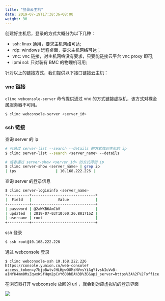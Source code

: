```yaml
---
title: "登录云主机"
date: 2019-07-19T17:38:36+08:00
weight: 30
---
```


创建好主机后，登录的方式大概分为以下几种：

- ssh: linux 通用，要求主机网络可达;
- rdp: windows 远程桌面，要求主机网络可达；
- vnc: vnc 链接，对主机网络没有要求，只要能链接云平台 vnc proxy 即可;
- ipmi sol: 只对装有 BMC 的物理机可用;

针对以上的链接方式，我们提供以下接口链接云主机：

### vnc 链接

`climc webconsole-server` 命令提供通过 vnc 的方式链接虚拟机，该方式对裸金属服务器不可用。

```bash
$ climc webconsole-server <server_id>
```

### ssh 链接

查询 server 的 ip

```bash
# 可通过 server-list --search --details 的方式找到主机的 ip
$ climc server-list --search <server_name> --details 

# 或者通过 server-show <server_id> 的方式得到 ip
$ climc server-show <server_name> | grep ip
| ips                  | 10.168.222.226 |
```

查询 server 的登录信息

```bash
$ climc server-logininfo <server_name>
+----------+-----------------------------+
|  Field   |            Value            |
+----------+-----------------------------+
| password | @2aWXB6AmCbV                |
| updated  | 2019-07-03T10:00:20.801716Z |
| username | root                        |
+----------+-----------------------------+
```

ssh 登录

```bash
$ ssh root@10.168.222.226
```

通过 webconsole 登录

```
$ climc webconsole-ssh 10.168.222.226
https://console.yunion.cn/web-console?access_token=y7bjpBwtvJHLHpwOUMzNVvsYiAgY1vskIuVwB-aINfH4mm8MsZqwxKSfHqm2pCvY6O8bBA%3D%3D&api_server=https%3A%2F%2Foffice.yunion.io&protocol=tty
```

在浏览器打开 webconsole 放回的 url ，就会到对应虚拟机的登录界面

![](../images/webssh.png)
